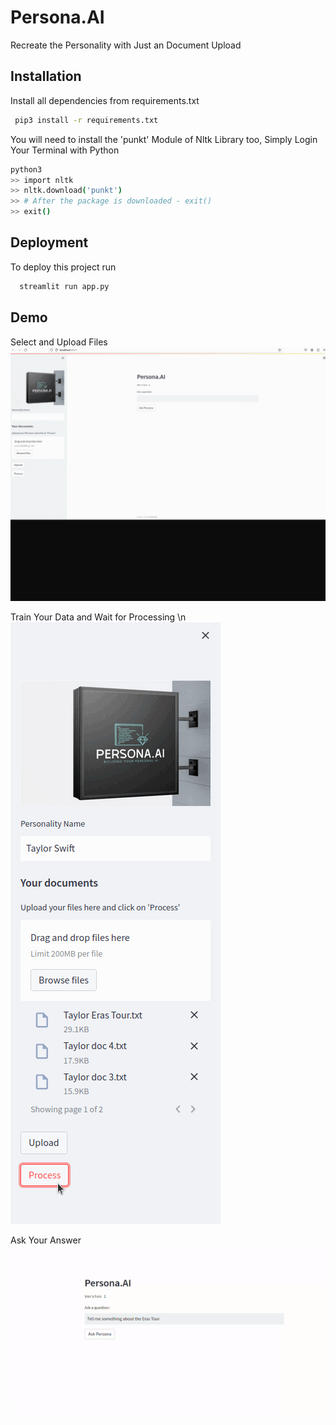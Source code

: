 
# Persona.AI
Recreate the Personality with Just an Document Upload



## Installation

Install all dependencies from requirements.txt

```bash
 pip3 install -r requirements.txt
```
    
You will need to install the 'punkt' Module of Nltk Library too,
Simply Login Your Terminal with Python

```bash
python3 
>> import nltk
>> nltk.download('punkt')
>> # After the package is downloaded - exit()
>> exit()
```


## Deployment

To deploy this project run

```bash
  streamlit run app.py
```


## Demo

Select and Upload Files  <br />
![](./ezgif.com-animated-gif-maker.gif) <br />

Train Your Data and Wait for Processing \n  <br />
![](./ezgif.com-animated-gif-maker(1).gif) <br />

Ask Your Answer  <br />
![](./ezgif.com-speed.gif)
